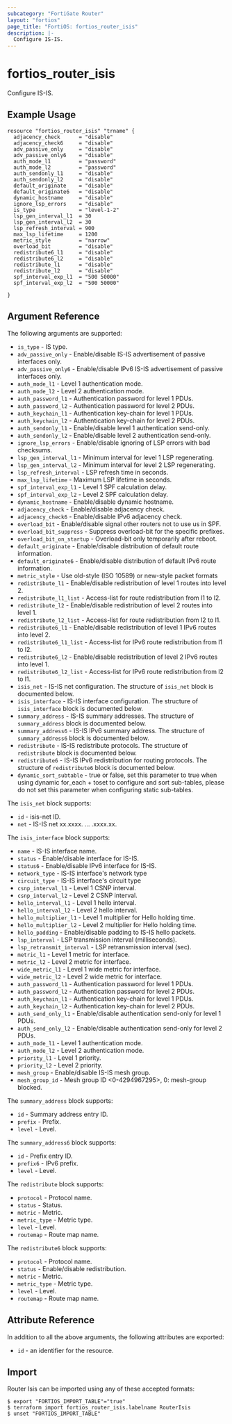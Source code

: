 ```yaml
---
subcategory: "FortiGate Router"
layout: "fortios"
page_title: "FortiOS: fortios_router_isis"
description: |-
  Configure IS-IS.
---
```


# fortios_router_isis
Configure IS-IS.

## Example Usage

```hcl
resource "fortios_router_isis" "trname" {
  adjacency_check      = "disable"
  adjacency_check6     = "disable"
  adv_passive_only     = "disable"
  adv_passive_only6    = "disable"
  auth_mode_l1         = "password"
  auth_mode_l2         = "password"
  auth_sendonly_l1     = "disable"
  auth_sendonly_l2     = "disable"
  default_originate    = "disable"
  default_originate6   = "disable"
  dynamic_hostname     = "disable"
  ignore_lsp_errors    = "disable"
  is_type              = "level-1-2"
  lsp_gen_interval_l1  = 30
  lsp_gen_interval_l2  = 30
  lsp_refresh_interval = 900
  max_lsp_lifetime     = 1200
  metric_style         = "narrow"
  overload_bit         = "disable"
  redistribute6_l1     = "disable"
  redistribute6_l2     = "disable"
  redistribute_l1      = "disable"
  redistribute_l2      = "disable"
  spf_interval_exp_l1  = "500 50000"
  spf_interval_exp_l2  = "500 50000"

}
```

## Argument Reference


The following arguments are supported:

* `is_type` - IS type.
* `adv_passive_only` - Enable/disable IS-IS advertisement of passive interfaces only.
* `adv_passive_only6` - Enable/disable IPv6 IS-IS advertisement of passive interfaces only.
* `auth_mode_l1` - Level 1 authentication mode.
* `auth_mode_l2` - Level 2 authentication mode.
* `auth_password_l1` - Authentication password for level 1 PDUs.
* `auth_password_l2` - Authentication password for level 2 PDUs.
* `auth_keychain_l1` - Authentication key-chain for level 1 PDUs.
* `auth_keychain_l2` - Authentication key-chain for level 2 PDUs.
* `auth_sendonly_l1` - Enable/disable level 1 authentication send-only.
* `auth_sendonly_l2` - Enable/disable level 2 authentication send-only.
* `ignore_lsp_errors` - Enable/disable ignoring of LSP errors with bad checksums.
* `lsp_gen_interval_l1` - Minimum interval for level 1 LSP regenerating.
* `lsp_gen_interval_l2` - Minimum interval for level 2 LSP regenerating.
* `lsp_refresh_interval` - LSP refresh time in seconds.
* `max_lsp_lifetime` - Maximum LSP lifetime in seconds.
* `spf_interval_exp_l1` - Level 1 SPF calculation delay.
* `spf_interval_exp_l2` - Level 2 SPF calculation delay.
* `dynamic_hostname` - Enable/disable dynamic hostname.
* `adjacency_check` - Enable/disable adjacency check.
* `adjacency_check6` - Enable/disable IPv6 adjacency check.
* `overload_bit` - Enable/disable signal other routers not to use us in SPF.
* `overload_bit_suppress` - Suppress overload-bit for the specific prefixes.
* `overload_bit_on_startup` - Overload-bit only temporarily after reboot.
* `default_originate` - Enable/disable distribution of default route information.
* `default_originate6` - Enable/disable distribution of default IPv6 route information.
* `metric_style` - Use old-style (ISO 10589) or new-style packet formats
* `redistribute_l1` - Enable/disable redistribution of level 1 routes into level 2.
* `redistribute_l1_list` - Access-list for route redistribution from l1 to l2.
* `redistribute_l2` - Enable/disable redistribution of level 2 routes into level 1.
* `redistribute_l2_list` - Access-list for route redistribution from l2 to l1.
* `redistribute6_l1` - Enable/disable redistribution of level 1 IPv6 routes into level 2.
* `redistribute6_l1_list` - Access-list for IPv6 route redistribution from l1 to l2.
* `redistribute6_l2` - Enable/disable redistribution of level 2 IPv6 routes into level 1.
* `redistribute6_l2_list` - Access-list for IPv6 route redistribution from l2 to l1.
* `isis_net` - IS-IS net configuration. The structure of `isis_net` block is documented below.
* `isis_interface` - IS-IS interface configuration. The structure of `isis_interface` block is documented below.
* `summary_address` - IS-IS summary addresses. The structure of `summary_address` block is documented below.
* `summary_address6` - IS-IS IPv6 summary address. The structure of `summary_address6` block is documented below.
* `redistribute` - IS-IS redistribute protocols. The structure of `redistribute` block is documented below.
* `redistribute6` - IS-IS IPv6 redistribution for routing protocols. The structure of `redistribute6` block is documented below.
* `dynamic_sort_subtable` - true or false, set this parameter to true when using dynamic for_each + toset to configure and sort sub-tables, please do not set this parameter when configuring static sub-tables.

The `isis_net` block supports:

* `id` - isis-net ID.
* `net` - IS-IS net xx.xxxx. ... .xxxx.xx.

The `isis_interface` block supports:

* `name` - IS-IS interface name.
* `status` - Enable/disable interface for IS-IS.
* `status6` - Enable/disable IPv6 interface for IS-IS.
* `network_type` - IS-IS interface's network type
* `circuit_type` - IS-IS interface's circuit type
* `csnp_interval_l1` - Level 1 CSNP interval.
* `csnp_interval_l2` - Level 2 CSNP interval.
* `hello_interval_l1` - Level 1 hello interval.
* `hello_interval_l2` - Level 2 hello interval.
* `hello_multiplier_l1` - Level 1 multiplier for Hello holding time.
* `hello_multiplier_l2` - Level 2 multiplier for Hello holding time.
* `hello_padding` - Enable/disable padding to IS-IS hello packets.
* `lsp_interval` - LSP transmission interval (milliseconds).
* `lsp_retransmit_interval` - LSP retransmission interval (sec).
* `metric_l1` - Level 1 metric for interface.
* `metric_l2` - Level 2 metric for interface.
* `wide_metric_l1` - Level 1 wide metric for interface.
* `wide_metric_l2` - Level 2 wide metric for interface.
* `auth_password_l1` - Authentication password for level 1 PDUs.
* `auth_password_l2` - Authentication password for level 2 PDUs.
* `auth_keychain_l1` - Authentication key-chain for level 1 PDUs.
* `auth_keychain_l2` - Authentication key-chain for level 2 PDUs.
* `auth_send_only_l1` - Enable/disable authentication send-only for level 1 PDUs.
* `auth_send_only_l2` - Enable/disable authentication send-only for level 2 PDUs.
* `auth_mode_l1` - Level 1 authentication mode.
* `auth_mode_l2` - Level 2 authentication mode.
* `priority_l1` - Level 1 priority.
* `priority_l2` - Level 2 priority.
* `mesh_group` - Enable/disable IS-IS mesh group.
* `mesh_group_id` - Mesh group ID <0-4294967295>, 0: mesh-group blocked.

The `summary_address` block supports:

* `id` - Summary address entry ID.
* `prefix` - Prefix.
* `level` - Level.

The `summary_address6` block supports:

* `id` - Prefix entry ID.
* `prefix6` - IPv6 prefix.
* `level` - Level.

The `redistribute` block supports:

* `protocol` - Protocol name.
* `status` - Status.
* `metric` - Metric.
* `metric_type` - Metric type.
* `level` - Level.
* `routemap` - Route map name.

The `redistribute6` block supports:

* `protocol` - Protocol name.
* `status` - Enable/disable redistribution.
* `metric` - Metric.
* `metric_type` - Metric type.
* `level` - Level.
* `routemap` - Route map name.


## Attribute Reference

In addition to all the above arguments, the following attributes are exported:
* `id` - an identifier for the resource.

## Import

Router Isis can be imported using any of these accepted formats:
```
$ export "FORTIOS_IMPORT_TABLE"="true"
$ terraform import fortios_router_isis.labelname RouterIsis
$ unset "FORTIOS_IMPORT_TABLE"
```
